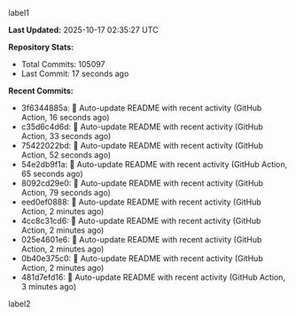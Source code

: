 
label1 
<!-- ACTIVITY_START -->
**Last Updated:** 2025-10-17 02:35:27 UTC

**Repository Stats:**
- Total Commits: 105097
- Last Commit: 17 seconds ago

**Recent Commits:**
- 3f6344885a: 🤖 Auto-update README with recent activity (GitHub Action, 16 seconds ago)
- c35d6c4d6d: 🤖 Auto-update README with recent activity (GitHub Action, 33 seconds ago)
- 75422022bd: 🤖 Auto-update README with recent activity (GitHub Action, 52 seconds ago)
- 54e2db9f1a: 🤖 Auto-update README with recent activity (GitHub Action, 65 seconds ago)
- 8092cd29e0: 🤖 Auto-update README with recent activity (GitHub Action, 79 seconds ago)
- eed0ef0888: 🤖 Auto-update README with recent activity (GitHub Action, 2 minutes ago)
- 4cc8c31cd6: 🤖 Auto-update README with recent activity (GitHub Action, 2 minutes ago)
- 025e4601e6: 🤖 Auto-update README with recent activity (GitHub Action, 2 minutes ago)
- 0b40e375c0: 🤖 Auto-update README with recent activity (GitHub Action, 2 minutes ago)
- 481d7efd16: 🤖 Auto-update README with recent activity (GitHub Action, 3 minutes ago)
<!-- ACTIVITY_END -->

label2

